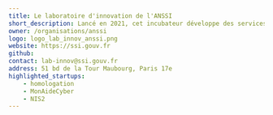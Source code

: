 ```yaml
---
title: Le laboratoire d'innovation de l'ANSSI
short_description: Lancé en 2021, cet incubateur développe des services pour accroître l’impact des <span class="fr-text--bold">politiques cyber</span> portées par l’ANSSI.
owner: /organisations/anssi
logo: logo_lab_innov_anssi.png
website: https://ssi.gouv.fr
github:
contact: lab-innov@ssi.gouv.fr
address: 51 bd de la Tour Maubourg, Paris 17e
highlighted_startups:
    - homologation
    - MonAideCyber
    - NIS2
---
```

